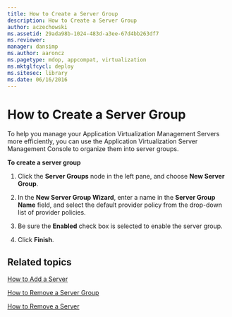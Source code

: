 ```yaml
---
title: How to Create a Server Group
description: How to Create a Server Group
author: aczechowski
ms.assetid: 29ada98b-1024-483d-a3ee-67d4bb263df7
ms.reviewer: 
manager: dansimp
ms.author: aaroncz
ms.pagetype: mdop, appcompat, virtualization
ms.mktglfcycl: deploy
ms.sitesec: library
ms.date: 06/16/2016
---
```



# How to Create a Server Group


To help you manage your Application Virtualization Management Servers more efficiently, you can use the Application Virtualization Server Management Console to organize them into server groups.

**To create a server group**

1.  Click the **Server Groups** node in the left pane, and choose **New Server Group**.

2.  In the **New Server Group Wizard**, enter a name in the **Server Group Name** field, and select the default provider policy from the drop-down list of provider policies.

3.  Be sure the **Enabled** check box is selected to enable the server group.

4.  Click **Finish**.

## Related topics


[How to Add a Server](how-to-add-a-server.md)

[How to Remove a Server Group](how-to-remove-a-server-group.md)

[How to Remove a Server](how-to-remove-a-server.md)

 

 





